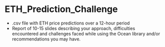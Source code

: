 # ETH_Prediction_Challenge
 
* .csv file with ETH price predictions over a 12-hour period
* Report of 10-15 slides describing your approach, difficulties encountered and challenges faced while using the Ocean library and/or recommendations you may have. 
